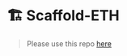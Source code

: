 # 🏗 Scaffold-ETH

> Please use this repo [here](https://github.com/scaffold-eth/scaffold-eth-examples/tree/matic-nft-tutorial)
